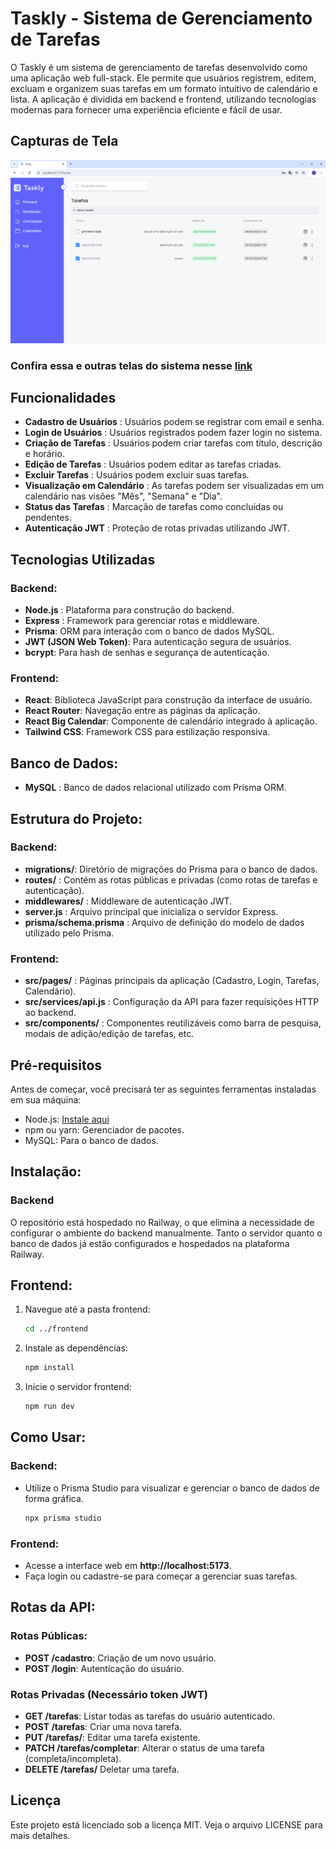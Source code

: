 # Taskly - Sistema de Gerenciamento de Tarefas

O Taskly é um sistema de gerenciamento de tarefas desenvolvido como uma aplicação web full-stack. Ele permite que usuários registrem, editem, excluam e organizem suas tarefas em um formato intuitivo de calendário e lista. A aplicação é dividida em backend e frontend, utilizando tecnologias modernas para fornecer uma experiência eficiente e fácil de usar.
## Capturas de Tela

![Tela Cadastro](/frontend/public/assets/Telas/TelaTarefaslGeral.png)

### Confira essa e outras telas do sistema nesse [link](/frontend/public/assets/Telas/) 

## Funcionalidades

- **Cadastro de Usuários** : Usuários podem se registrar com email e senha.
- **Login de Usuários** : Usuários registrados podem fazer login no sistema.
- **Criação de Tarefas** : Usuários podem criar tarefas com título, descrição e horário.
- **Edição de Tarefas** : Usuários podem editar as tarefas criadas.
- **Excluir Tarefas** : Usuários podem excluir suas tarefas.
- **Visualização em Calendário** : As tarefas podem ser visualizadas em um calendário nas visões "Mês", "Semana" e "Dia".
- **Status das Tarefas** : Marcação de tarefas como concluídas ou pendentes.
- **Autenticação JWT** : Proteção de rotas privadas utilizando JWT.

## Tecnologias Utilizadas

### Backend:

- **Node.js** : Plataforma para construção do backend.
- **Express** : Framework para gerenciar rotas e middleware.
- **Prisma**: ORM para interação com o banco de dados MySQL.
- **JWT (JSON Web Token)**: Para autenticação segura de usuários.
- **bcrypt**: Para hash de senhas e segurança de autenticação.

### Frontend:
- **React**: Biblioteca JavaScript para construção da interface de usuário.
- **React Router**: Navegação entre as páginas da aplicação.
- **React Big Calendar**: Componente de calendário integrado à aplicação.
- **Tailwind CSS**: Framework CSS para estilização responsiva.

## Banco de Dados:
- **MySQL** : Banco de dados relacional utilizado com Prisma ORM.

## Estrutura do Projeto:

### Backend:
- **migrations/**: Diretório de migrações do Prisma para o banco de dados.
- **routes/** : Contém as rotas públicas e privadas (como rotas de tarefas e autenticação).
- **middlewares/** : Middleware de autenticação JWT.
- **server.js** : Arquivo principal que inicializa o servidor Express.
- **prisma/schema.prisma** : Arquivo de definição do modelo de dados utilizado pelo Prisma.

### Frontend:
- **src/pages/** : Páginas principais da aplicação (Cadastro, Login, Tarefas, Calendário).
- **src/services/api.js** : Configuração da API para fazer requisições HTTP ao backend.
- **src/components/** : Componentes reutilizáveis como barra de pesquisa, modais de adição/edição de tarefas, etc.

## Pré-requisitos

Antes de começar, você precisará ter as seguintes ferramentas instaladas em sua máquina:

- Node.js: [Instale aqui](https://nodejs.org/en/download/prebuilt-installer)
- npm ou yarn: Gerenciador de pacotes.
- MySQL: Para o banco de dados.

## Instalação:

### Backend

O repositório está hospedado no Railway, o que elimina a necessidade de configurar o ambiente do backend manualmente. Tanto o servidor quanto o banco de dados já estão configurados e hospedados na plataforma Railway.

## Frontend:

1. Navegue até a pasta frontend:

    ```bash
    cd ../frontend
    ```

2. Instale as dependências:

    ```bash
    npm install
    ```
3. Inicie o servidor frontend:

    ```bash
    npm run dev
    ```

## Como Usar:

### Backend:

- Utilize o Prisma Studio para visualizar e gerenciar o banco de dados de forma gráfica.

    ```bash
    npx prisma studio
    ```
### Frontend:

- Acesse a interface web em **http://localhost:5173**.
- Faça login ou cadastre-se para começar a gerenciar suas tarefas.

## Rotas da API:

### Rotas Públicas:

- **POST /cadastro**: Criação de um novo usuário.
- **POST /login**: Autenticação do usuário.

### Rotas Privadas (Necessário token JWT)

- **GET /tarefas**: Listar todas as tarefas do usuário autenticado.
- **POST /tarefas**: Criar uma nova tarefa.
- **PUT /tarefas/**:  Editar uma tarefa existente.
- **PATCH /tarefas/completar**: Alterar o status de uma tarefa (completa/incompleta).
- **DELETE /tarefas/** Deletar uma tarefa.


## Licença

Este projeto está licenciado sob a licença MIT. Veja o arquivo LICENSE para mais detalhes.
